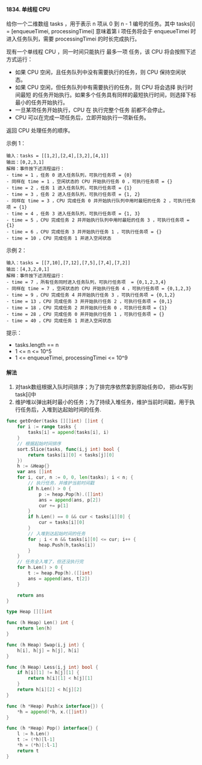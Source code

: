 #### 1834. 单线程 CPU
给你一个二维数组 tasks ，用于表示 n​​​​​​ 项从 0 到 n - 1 编号的任务。其中 tasks[i] = [enqueueTimei, processingTimei] 意味着第 i​​​​​​​​​​ 项任务将会于 enqueueTimei 时进入任务队列，需要 processingTimei 的时长完成执行。

现有一个单线程 CPU ，同一时间只能执行 最多一项 任务，该 CPU 将会按照下述方式运行：

- 如果 CPU 空闲，且任务队列中没有需要执行的任务，则 CPU 保持空闲状态。
- 如果 CPU 空闲，但任务队列中有需要执行的任务，则 CPU 将会选择 执行时间最短 的任务开始执行。如果多个任务具有同样的最短执行时间，则选择下标最小的任务开始执行。
- 一旦某项任务开始执行，CPU 在 执行完整个任务 前都不会停止。
- CPU 可以在完成一项任务后，立即开始执行一项新任务。

返回 CPU 处理任务的顺序。

示例 1：
```
输入：tasks = [[1,2],[2,4],[3,2],[4,1]]
输出：[0,2,3,1]
解释：事件按下述流程运行： 
- time = 1 ，任务 0 进入任务队列，可执行任务项 = {0}
- 同样在 time = 1 ，空闲状态的 CPU 开始执行任务 0 ，可执行任务项 = {}
- time = 2 ，任务 1 进入任务队列，可执行任务项 = {1}
- time = 3 ，任务 2 进入任务队列，可执行任务项 = {1, 2}
- 同样在 time = 3 ，CPU 完成任务 0 并开始执行队列中用时最短的任务 2 ，可执行任务项 = {1}
- time = 4 ，任务 3 进入任务队列，可执行任务项 = {1, 3}
- time = 5 ，CPU 完成任务 2 并开始执行队列中用时最短的任务 3 ，可执行任务项 = {1}
- time = 6 ，CPU 完成任务 3 并开始执行任务 1 ，可执行任务项 = {}
- time = 10 ，CPU 完成任务 1 并进入空闲状态
```
示例 2：
```
输入：tasks = [[7,10],[7,12],[7,5],[7,4],[7,2]]
输出：[4,3,2,0,1]
解释：事件按下述流程运行： 
- time = 7 ，所有任务同时进入任务队列，可执行任务项  = {0,1,2,3,4}
- 同样在 time = 7 ，空闲状态的 CPU 开始执行任务 4 ，可执行任务项 = {0,1,2,3}
- time = 9 ，CPU 完成任务 4 并开始执行任务 3 ，可执行任务项 = {0,1,2}
- time = 13 ，CPU 完成任务 3 并开始执行任务 2 ，可执行任务项 = {0,1}
- time = 18 ，CPU 完成任务 2 并开始执行任务 0 ，可执行任务项 = {1}
- time = 28 ，CPU 完成任务 0 并开始执行任务 1 ，可执行任务项 = {}
- time = 40 ，CPU 完成任务 1 并进入空闲状态
```

提示：

- tasks.length == n
- 1 <= n <= 10^5
- 1 <= enqueueTimei, processingTimei <= 10^9

#### 解法
1. 对task数组根据入队时间排序；为了排完序依然拿到原始任务ID， 把idx写到task[i]中
2. 维护堆以弹出耗时最小的任务；为了持续入堆任务，维护当前时间戳，用于执行任务后，入堆到达起始时间的任务.
```go
func getOrder(tasks [][]int) []int {
    for i := range tasks {
        tasks[i] = append(tasks[i], i)
    }
    // 根据起始时间排序
    sort.Slice(tasks, func(i,j int) bool {
        return tasks[i][0] < tasks[j][0]
    })
    h := &Heap{}
    var ans []int
	for i, cur, n := 0, 0, len(tasks); i < n; {
        // 执行任务，并维护当前时间戳
		if h.Len() > 0 {
			p := heap.Pop(h).([]int)
			ans = append(ans, p[2])
			cur += p[1]
		}
		if h.Len() == 0 && cur < tasks[i][0] {
			cur = tasks[i][0]
		}
        // 入堆到达起始时间的任务
		for ; i < n && tasks[i][0] <= cur; i++ {
			heap.Push(h,tasks[i])
		}
	}
    // 任务全入堆了，但还没执行完
	for h.Len() > 0 {
        t := heap.Pop(h).([]int)
		ans = append(ans, t[2])
	}

    return ans
}

type Heap [][]int

func (h Heap) Len() int {
    return len(h)
}

func (h Heap) Swap(i,j int) {
    h[i], h[j] = h[j], h[i]
}

func (h Heap) Less(i,j int) bool {
    if h[i][1] != h[j][1] {
        return h[i][1] < h[j][1]
    } 
    return h[i][2] < h[j][2]
} 

func (h *Heap) Push(x interface{}) {
    *h = append(*h, x.([]int))
}

func (h *Heap) Pop() interface{} {
    l := h.Len()
    t := (*h)[l-1]
    *h = (*h)[:l-1]
    return t
}
```